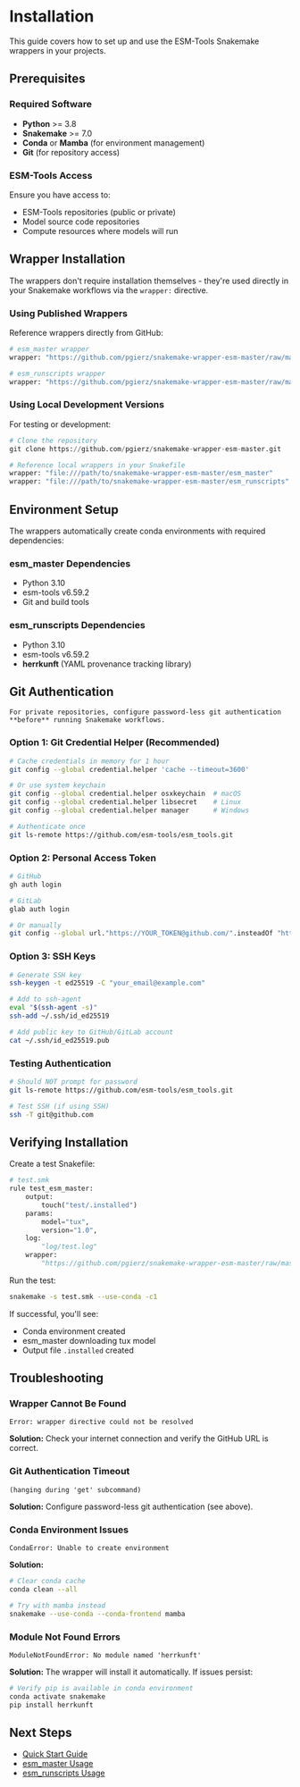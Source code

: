 # Installation

This guide covers how to set up and use the ESM-Tools Snakemake wrappers in your projects.

## Prerequisites

### Required Software

- **Python** >= 3.8
- **Snakemake** >= 7.0
- **Conda** or **Mamba** (for environment management)
- **Git** (for repository access)

### ESM-Tools Access

Ensure you have access to:
- ESM-Tools repositories (public or private)
- Model source code repositories
- Compute resources where models will run

## Wrapper Installation

The wrappers don't require installation themselves - they're used directly in your Snakemake workflows via the `wrapper:` directive.

### Using Published Wrappers

Reference wrappers directly from GitHub:

```python
# esm_master wrapper
wrapper: "https://github.com/pgierz/snakemake-wrapper-esm-master/raw/master/esm_master"

# esm_runscripts wrapper
wrapper: "https://github.com/pgierz/snakemake-wrapper-esm-master/raw/master/esm_runscripts"
```

### Using Local Development Versions

For testing or development:

```python
# Clone the repository
git clone https://github.com/pgierz/snakemake-wrapper-esm-master.git

# Reference local wrappers in your Snakefile
wrapper: "file:///path/to/snakemake-wrapper-esm-master/esm_master"
wrapper: "file:///path/to/snakemake-wrapper-esm-master/esm_runscripts"
```

## Environment Setup

The wrappers automatically create conda environments with required dependencies:

### esm_master Dependencies

- Python 3.10
- esm-tools v6.59.2
- Git and build tools

### esm_runscripts Dependencies

- Python 3.10
- esm-tools v6.59.2
- **herrkunft** (YAML provenance tracking library)

## Git Authentication

```{important}
For private repositories, configure password-less git authentication **before** running Snakemake workflows.
```

### Option 1: Git Credential Helper (Recommended)

```bash
# Cache credentials in memory for 1 hour
git config --global credential.helper 'cache --timeout=3600'

# Or use system keychain
git config --global credential.helper osxkeychain  # macOS
git config --global credential.helper libsecret    # Linux
git config --global credential.helper manager      # Windows

# Authenticate once
git ls-remote https://github.com/esm-tools/esm_tools.git
```

### Option 2: Personal Access Token

```bash
# GitHub
gh auth login

# GitLab
glab auth login

# Or manually
git config --global url."https://YOUR_TOKEN@github.com/".insteadOf "https://github.com/"
```

### Option 3: SSH Keys

```bash
# Generate SSH key
ssh-keygen -t ed25519 -C "your_email@example.com"

# Add to ssh-agent
eval "$(ssh-agent -s)"
ssh-add ~/.ssh/id_ed25519

# Add public key to GitHub/GitLab account
cat ~/.ssh/id_ed25519.pub
```

### Testing Authentication

```bash
# Should NOT prompt for password
git ls-remote https://github.com/esm-tools/esm_tools.git

# Test SSH (if using SSH)
ssh -T git@github.com
```

## Verifying Installation

Create a test Snakefile:

```python
# test.smk
rule test_esm_master:
    output:
        touch("test/.installed")
    params:
        model="tux",
        version="1.0",
    log:
        "log/test.log"
    wrapper:
        "https://github.com/pgierz/snakemake-wrapper-esm-master/raw/master/esm_master"
```

Run the test:

```bash
snakemake -s test.smk --use-conda -c1
```

If successful, you'll see:
- Conda environment created
- esm_master downloading tux model
- Output file `.installed` created

## Troubleshooting

### Wrapper Cannot Be Found

```
Error: wrapper directive could not be resolved
```

**Solution:** Check your internet connection and verify the GitHub URL is correct.

### Git Authentication Timeout

```
(hanging during 'get' subcommand)
```

**Solution:** Configure password-less git authentication (see above).

### Conda Environment Issues

```
CondaError: Unable to create environment
```

**Solution:**
```bash
# Clear conda cache
conda clean --all

# Try with mamba instead
snakemake --use-conda --conda-frontend mamba
```

### Module Not Found Errors

```
ModuleNotFoundError: No module named 'herrkunft'
```

**Solution:** The wrapper will install it automatically. If issues persist:
```bash
# Verify pip is available in conda environment
conda activate snakemake
pip install herrkunft
```

## Next Steps

- [Quick Start Guide](quickstart.md)
- [esm_master Usage](esm_master_usage.md)
- [esm_runscripts Usage](esm_runscripts_usage.md)
